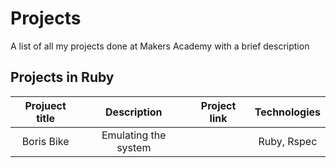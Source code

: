 # Projects
A list of all my projects done at Makers Academy with a brief description 

## Projects in Ruby

| Projuect title | Description | Project link | Technologies |
|:--------------:|:-----------:|:------------:|:------------:|
| Boris Bike | Emulating the system | <link here> | Ruby, Rspec |
